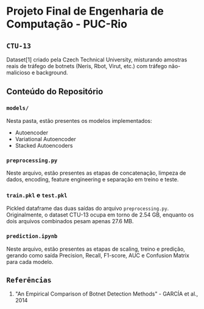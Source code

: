 # Projeto Final de Engenharia de Computação - PUC-Rio

## `CTU-13`

Dataset[1] criado pela Czech Technical University, misturando amostras reais de tráfego de botnets (Neris, Rbot, Virut, etc.) com tráfego não-malicioso e background.

## Conteúdo do Repositório

### `models/`

Nesta pasta, estão presentes os modelos implementados:
* Autoencoder
* Variational Autoencoder
* Stacked Autoencoders

### `preprocessing.py`

Neste arquivo, estão presentes as etapas de concatenação, limpeza de dados, encoding, feature engineering e separação em treino e teste.

### `train.pkl` e `test.pkl`

Pickled dataframe das duas saídas do arquivo `preprocessing.py`. Originalmente, o dataset CTU-13 ocupa em torno de 2.54 GB, enquanto os dois arquivos combinados pesam apenas 27.6 MB.

### `prediction.ipynb`

Neste  arquivo, estão presentes as etapas de scaling, treino e predição, gerando como saída Precision, Recall, F1-score, AUC e Confusion Matrix para cada modelo.

## `Referências`

1. "An Empirical Comparison of Botnet Detection Methods" - GARCÍA et al., 2014

